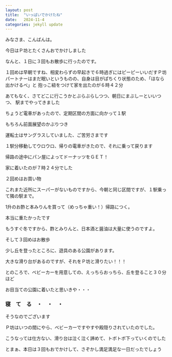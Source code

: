 ```yaml
---
layout: post
title:  "いっぱいでかけたね"
date:   2024-11-4
categories: jekyll update
---
```


みなさま、こんばんは。

今日はＰ坊とたくさんおでかけしました

なんと、１日に３回もお散歩に行ったのです。

１回めは早朝ですね、相変わらずの早起きで６時過ぎにはピーピーいいだすＰ坊<br>
パートナーはまだ眠いというものの、自身は目がぱちくり状態のため、「ほなら出かけるべ」と
抱っこ紐をつけて家を出たのが６時４２分<br>

あてもなく、さてどこに行こうかとぶらぶらしつつ、朝日にまぶしーといいつつ、
駅までやってきました

ちょうど電車があったので、定期区間の方面に向かって１駅

もちろん前面展望のかぶりつき

運転士はサングラスしていました、ご苦労さまです

１駅分移動してウロウロ、帰りの電車がきたので、それに乗って戻ります

帰路の途中にパン屋によってドーナッツをＧＥＴ！

家に着いたのが７時２４分でした


２回めはお買い物

これまた近所にスーパーがないものですから、今朝と同じ区間ですが、１駅乗って隣の駅まで。

1升のお酢と本みりんを買って（めっちゃ重い！）帰路につく。

本当に重たかったです

もうすぐ冬ですから、酢とみりんと、日本酒と醤油は大量に使うのですよ。


そして３回めはお散歩

少し丘を登ったところに、遊具のある公園があります。

大きな滑り台があるのですが、それをＰ坊と滑りたい！！！

とのころで、ベビーカーを用意しての、えっちらおっちら、丘を登ること３０分ほど

お目当ての公園に着いたと思いきや・・・

### 寝　て　る　・　・　・

そうなのでございます

Ｐ坊はいつの間にやら、ベビーカーですやすや殿隠りされていたのでした。

こうなっては仕方ない、滑り台は泣く泣く諦めて、トボトボ下っていくのでした

とまぁ、本日は３回もおでかけして、さぞかし満足満足な一日だったでしょう


